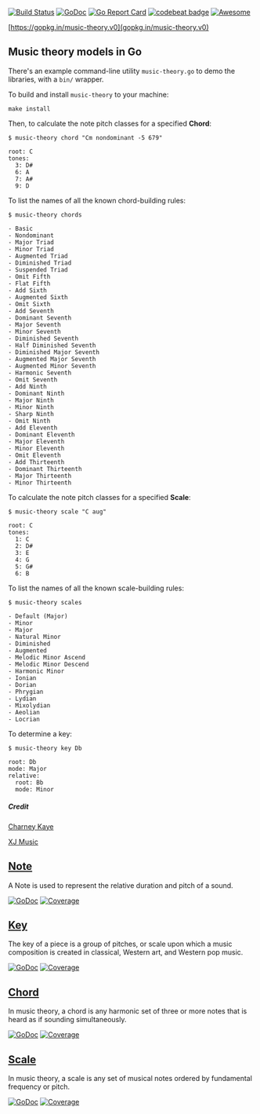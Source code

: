 [![Build Status](https://travis-ci.org/go-music-theory/music-theory.svg?branch=master)](https://travis-ci.org/go-music-theory/music-theory) [![GoDoc](https://godoc.org/gopkg.in/music-theory.v0?status.svg)](https://godoc.org/gopkg.in/music-theory.v0) [![Go Report Card](https://goreportcard.com/badge/gopkg.in/music-theory.v0)](https://goreportcard.com/report/gopkg.in/music-theory.v0) [![codebeat badge](https://codebeat.co/badges/2636c257-5ea9-47dd-8194-871e29178c46)](https://codebeat.co/projects/github-com-go-music-theory-music-theory) [![Awesome](https://cdn.rawgit.com/sindresorhus/awesome/d7305f38d29fed78fa85652e3a63e154dd8e8829/media/badge.svg)](https://github.com/sindresorhus/awesome)

[https://gopkg.in/music-theory.v0](gopkg.in/music-theory.v0)

## Music theory models in Go

There's an example command-line utility `music-theory.go` to demo the libraries, with a `bin/` wrapper.

To build and install `music-theory` to your machine:

    make install

Then, to calculate the note pitch classes for a specified **Chord**:

    $ music-theory chord "Cm nondominant -5 679"
    
    root: C
    tones:
      3: D#
      6: A
      7: A#
      9: D

To list the names of all the known chord-building rules:

    $ music-theory chords
    
    - Basic
    - Nondominant
    - Major Triad
    - Minor Triad
    - Augmented Triad
    - Diminished Triad
    - Suspended Triad
    - Omit Fifth
    - Flat Fifth
    - Add Sixth
    - Augmented Sixth
    - Omit Sixth
    - Add Seventh
    - Dominant Seventh
    - Major Seventh
    - Minor Seventh
    - Diminished Seventh
    - Half Diminished Seventh
    - Diminished Major Seventh
    - Augmented Major Seventh
    - Augmented Minor Seventh
    - Harmonic Seventh
    - Omit Seventh
    - Add Ninth
    - Dominant Ninth
    - Major Ninth
    - Minor Ninth
    - Sharp Ninth
    - Omit Ninth
    - Add Eleventh
    - Dominant Eleventh
    - Major Eleventh
    - Minor Eleventh
    - Omit Eleventh
    - Add Thirteenth
    - Dominant Thirteenth
    - Major Thirteenth
    - Minor Thirteenth

To calculate the note pitch classes for a specified **Scale**:

    $ music-theory scale "C aug"
    
    root: C
    tones:
      1: C
      2: D#
      3: E
      4: G
      5: G#
      6: B

To list the names of all the known scale-building rules:

    $ music-theory scales
    
    - Default (Major)
    - Minor
    - Major
    - Natural Minor
    - Diminished
    - Augmented
    - Melodic Minor Ascend
    - Melodic Minor Descend
    - Harmonic Minor
    - Ionian
    - Dorian
    - Phrygian
    - Lydian
    - Mixolydian
    - Aeolian
    - Locrian

To determine a key:

    $ music-theory key Db
    
    root: Db
    mode: Major
    relative:
      root: Bb
      mode: Minor

##### Credit

[Charney Kaye](https://charneykaye.com)

[XJ Music](https://xj.io)

## [Note](note/)

A Note is used to represent the relative duration and pitch of a sound.

[![GoDoc](https://godoc.org/gopkg.in/music-theory.v0/note?status.svg)](https://godoc.org/gopkg.in/music-theory.v0/note) [![Coverage](https://img.shields.io/badge/coverage-100%-brightgreen.svg?style=flat)](https://gocover.io/gopkg.in/music-theory.v0/note)

## [Key](key/)

The key of a piece is a group of pitches, or scale upon which a music composition is created in classical, Western art, and Western pop music.

[![GoDoc](https://godoc.org/gopkg.in/music-theory.v0/key?status.svg)](https://godoc.org/gopkg.in/music-theory.v0/key) [![Coverage](https://img.shields.io/badge/coverage-100%-brightgreen.svg?style=flat)](https://gocover.io/gopkg.in/music-theory.v0/key)

## [Chord](chord/)

In music theory, a chord is any harmonic set of three or more notes that is heard as if sounding simultaneously.

[![GoDoc](https://godoc.org/gopkg.in/music-theory.v0/chord?status.svg)](https://godoc.org/gopkg.in/music-theory.v0/chord) [![Coverage](https://img.shields.io/badge/coverage-100%-brightgreen.svg?style=flat)](https://gocover.io/gopkg.in/music-theory.v0/chord)

## [Scale](scale/)

In music theory, a scale is any set of musical notes ordered by fundamental frequency or pitch.

[![GoDoc](https://godoc.org/gopkg.in/music-theory.v0/scale?status.svg)](https://godoc.org/gopkg.in/music-theory.v0/scale) [![Coverage](https://img.shields.io/badge/coverage-100%-brightgreen.svg?style=flat)](https://gocover.io/gopkg.in/music-theory.v0/scale)
